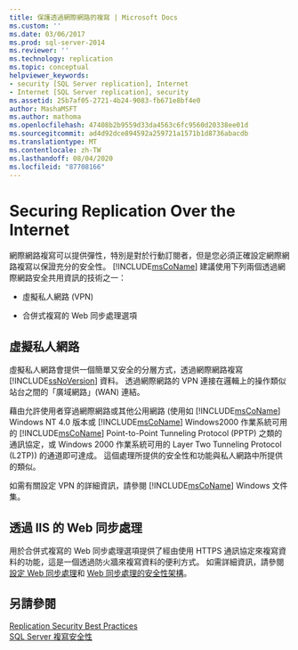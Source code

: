 ```yaml
---
title: 保護透過網際網路的複寫 | Microsoft Docs
ms.custom: ''
ms.date: 03/06/2017
ms.prod: sql-server-2014
ms.reviewer: ''
ms.technology: replication
ms.topic: conceptual
helpviewer_keywords:
- security [SQL Server replication], Internet
- Internet [SQL Server replication], security
ms.assetid: 25b7af05-2721-4b24-9083-fb671e8bf4e0
author: MashaMSFT
ms.author: mathoma
ms.openlocfilehash: 47408b2b9559d33da4563c6fc9560d20338ee01d
ms.sourcegitcommit: ad4d92dce894592a259721a1571b1d8736abacdb
ms.translationtype: MT
ms.contentlocale: zh-TW
ms.lasthandoff: 08/04/2020
ms.locfileid: "87708166"
---
```

# <a name="securing-replication-over-the-internet"></a>Securing Replication Over the Internet
  網際網路複寫可以提供彈性，特別是對於行動訂閱者，但是您必須正確設定網際網路複寫以保證充分的安全性。 [!INCLUDE[msCoName](../../../includes/msconame-md.md)] 建議使用下列兩個透過網際網路安全共用資訊的技術之一：  
  
-   虛擬私人網路 (VPN)  
  
-   合併式複寫的 Web 同步處理選項  
  
## <a name="virtual-private-network"></a>虛擬私人網路  
 虛擬私人網路會提供一個簡單又安全的分層方式，透過網際網路複寫 [!INCLUDE[ssNoVersion](../../../includes/ssnoversion-md.md)] 資料。 透過網際網路的 VPN 連接在邏輯上的操作類似站台之間的「廣域網路」(WAN) 連結。  
  
 藉由允許使用者穿過網際網路或其他公用網路 (使用如 [!INCLUDE[msCoName](../../../includes/msconame-md.md)] Windows NT 4.0 版本或 [!INCLUDE[msCoName](../../../includes/msconame-md.md)] Windows2000 作業系統可用的 [!INCLUDE[msCoName](../../../includes/msconame-md.md)] Point-to-Point Tunneling Protocol (PPTP) 之類的通訊協定，或 Windows 2000 作業系統可用的 Layer Two Tunneling Protocol (L2TP)) 的通道即可達成。 這個處理所提供的安全性和功能與私人網路中所提供的類似。  
  
 如需有關設定 VPN 的詳細資訊，請參閱 [!INCLUDE[msCoName](../../../includes/msconame-md.md)] Windows 文件集。  
  
## <a name="web-synchronization-through-iis"></a>透過 IIS 的 Web 同步處理  
 用於合併式複寫的 Web 同步處理選項提供了經由使用 HTTPS 通訊協定來複寫資料的功能，這是一個透過防火牆來複寫資料的便利方式。 如需詳細資訊，請參閱[設定 Web 同步處理](../configure-web-synchronization.md)和 [Web 同步處理的安全性架構](security-architecture-for-web-synchronization.md)。  
  
## <a name="see-also"></a>另請參閱  
 [Replication Security Best Practices](replication-security-best-practices.md)   
 [SQL Server 複寫安全性](view-and-modify-replication-security-settings.md)  
  
  
